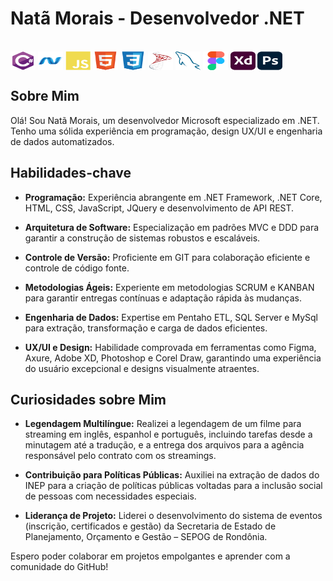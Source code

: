 # Natã Morais - Desenvolvedor .NET

<div style="display: inline_block"><br>
    <img align="center" alt="csharp" height="30" width="40" src="https://raw.githubusercontent.com/devicons/devicon/master/icons/csharp/csharp-original.svg">
    <img align="center" alt="dotnet" height="30" width="40" src="https://raw.githubusercontent.com/devicons/devicon/master/icons/dot-net/dot-net-original.svg">
    <img align="center" alt="javascript" height="30" width="40" src="https://raw.githubusercontent.com/devicons/devicon/master/icons/javascript/javascript-plain.svg">
    <img align="center" alt="html" height="30" width="40" src="https://raw.githubusercontent.com/devicons/devicon/master/icons/html5/html5-original.svg">
    <img align="center" alt="css" height="30" width="40" src="https://raw.githubusercontent.com/devicons/devicon/master/icons/css3/css3-original.svg">
    <img align="center" alt="sql" height="30" width="40" src="https://raw.githubusercontent.com/devicons/devicon/6910f0503efdd315c8f9b858234310c06e04d9c0/icons/microsoftsqlserver/microsoftsqlserver-original.svg">
    <img align="center" alt="mysql" height="30" width="40" src="https://raw.githubusercontent.com/devicons/devicon/master/icons/mysql/mysql-original.svg">
    <img align="center" alt="figma" height="30" width="40" src="https://raw.githubusercontent.com/devicons/devicon/master/icons/figma/figma-original.svg">
    <img align="center" alt="xd" height="30" width="40" src="https://raw.githubusercontent.com/devicons/devicon/master/icons/xd/xd-plain.svg">
    <img align="center" alt="photoshop" height="30" width="40" src="https://raw.githubusercontent.com/devicons/devicon/master/icons/photoshop/photoshop-plain.svg">
</div>
  
## Sobre Mim

Olá! Sou Natã Morais, um desenvolvedor Microsoft especializado em .NET. Tenho uma sólida experiência em programação, design UX/UI e engenharia de dados automatizados.

## Habilidades-chave

- **Programação:** Experiência abrangente em .NET Framework, .NET Core, HTML, CSS, JavaScript, JQuery e desenvolvimento de API REST.
  
- **Arquitetura de Software:** Especialização em padrões MVC e DDD para garantir a construção de sistemas robustos e escaláveis.
  
- **Controle de Versão:** Proficiente em GIT para colaboração eficiente e controle de código fonte.
  
- **Metodologias Ágeis:** Experiente em metodologias SCRUM e KANBAN para garantir entregas contínuas e adaptação rápida às mudanças.
  
- **Engenharia de Dados:** Expertise em Pentaho ETL, SQL Server e MySql para extração, transformação e carga de dados eficientes.
  
- **UX/UI e Design:** Habilidade comprovada em ferramentas como Figma, Axure, Adobe XD, Photoshop e Corel Draw, garantindo uma experiência do usuário excepcional e designs visualmente atraentes.

## Curiosidades sobre Mim

- **Legendagem Multilíngue:** Realizei a legendagem de um filme para streaming em inglês, espanhol e português, incluindo tarefas desde a minutagem até a tradução, e a entrega dos arquivos para a agência responsável pelo contrato com os streamings.
  
- **Contribuição para Políticas Públicas:** Auxiliei na extração de dados do INEP para a criação de políticas públicas voltadas para a inclusão social de pessoas com necessidades especiais.
  
- **Liderança de Projeto:** Liderei o desenvolvimento do sistema de eventos (inscrição, certificados e gestão) da Secretaria de Estado de Planejamento, Orçamento e Gestão – SEPOG de Rondônia.

Espero poder colaborar em projetos empolgantes e aprender com a comunidade do GitHub!
